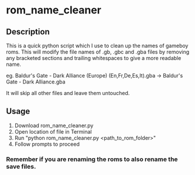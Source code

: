 # rom_name_cleaner

## Description
This is a quick python script which I use to clean up the names of gameboy roms. This will modify the file names of .gb, .gbc and .gba files by removing any bracketed sections and trailing whitespaces to give a more readable name.

eg. Baldur's Gate - Dark Alliance (Europe) (En,Fr,De,Es,It).gba -> Baldur's Gate - Dark Alliance.gba

It will skip all other files and leave them untouched. 

## Usage
1. Download rom_name_cleaner.py
2. Open location of file in Terminal
3. Run "python rom_name_cleaner.py <path_to_rom_folder>"
4. Follow prompts to proceed

### Remember if you are renaming the roms to also rename the save files.